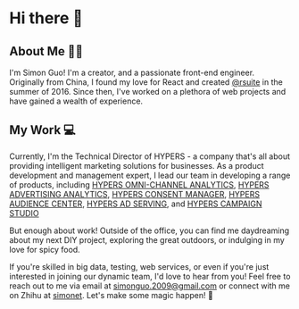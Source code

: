 # Hi there 👋

## About Me 👨‍💻‍

I'm Simon Guo! I'm a creator, and a passionate front-end engineer. Originally from China, I found my love for React and created [@rsuite](https://rsuitejs.com/) in the summer of 2016. Since then, I've worked on a plethora of web projects and have gained a wealth of experience.

## My Work 💻

Currently, I'm the Technical Director of HYPERS - a company that's all about providing intelligent marketing solutions for businesses. As a product development and management expert, I lead our team in developing a range of products, including [HYPERS OMNI-CHANNEL ANALYTICS](https://www.hypers.com/en/product/channel/), 
[HYPERS ADVERTISING ANALYTICS](https://www.hypers.com/en/product/adserving/), 
[HYPERS CONSENT MANAGER](https://www.hypers.com/en/product/consentmanager/), [HYPERS AUDIENCE CENTER](https://www.hypers.com/en/product/audiencecenter/), [HYPERS AD SERVING](https://www.hypers.com/en/product/adserving/), and [HYPERS CAMPAIGN STUDIO](https://www.hypers.com/en/product/campaignstudio/)

But enough about work! Outside of the office, you can find me daydreaming about my next DIY project, exploring the great outdoors, or indulging in my love for spicy food.

If you're skilled in big data, testing, web services, or even if you're just interested in joining our dynamic team, I'd love to hear from you! Feel free to reach out to me via email at simonguo.2009@gmail.com or connect with me on Zhihu at [simonet](https://www.zhihu.com/people/simonet). Let's make some magic happen! 🚀
